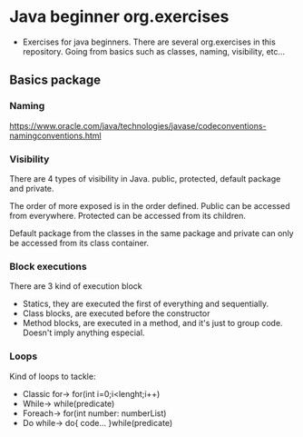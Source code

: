 # Java beginner org.exercises
- Exercises for java beginners. There are several org.exercises in this repository. Going from basics such as
classes, naming, visibility, etc...
  
## Basics package

### Naming 
https://www.oracle.com/java/technologies/javase/codeconventions-namingconventions.html

### Visibility
There are 4 types of visibility in Java. public, protected, default package and private.

The order of more exposed is in the order defined. Public can be accessed from everywhere. Protected can be accessed from its children.

Default package from the classes in the same package and private can only be accessed from its class container. 

### Block executions 
There are 3 kind of execution block
    
- Statics, they are executed the first of everything and sequentially.
- Class blocks, are executed before the constructor
- Method blocks, are executed in a method, and it's just to group code. Doesn't imply anything especial.

### Loops
Kind of loops to tackle:

- Classic for-> for(int i=0;i<lenght;i++)
- While-> while(predicate)
- Foreach-> for(int number: numberList)
- Do while-> do{ code... }while(predicate)
